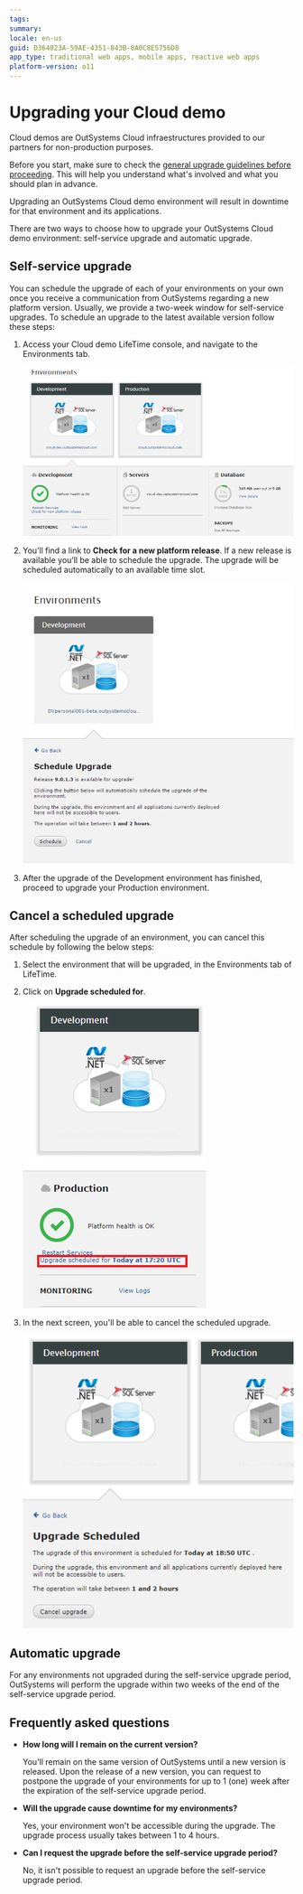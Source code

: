 ```yaml
---
tags: 
summary: 
locale: en-us
guid: D364023A-59AE-4351-843B-8A0C8E5756D8
app_type: traditional web apps, mobile apps, reactive web apps
platform-version: o11
---
```


# Upgrading your Cloud demo

Cloud demos are OutSystems Cloud infraestructures provided to our partners for non-production purposes.

Before you start, make sure to check the [general upgrade guidelines before proceeding](https://success.outsystems.com/Support/Enterprise_Customers/Upgrading/01_Upgrade_OutSystems_Platform). This will help you understand what's involved and what you should plan in advance.

<div class="info" markdown="1">

Upgrading an OutSystems Cloud demo environment will result in downtime for that environment and its applications.

</div>

There are two ways to choose how to upgrade your OutSystems Cloud demo environment: self-service upgrade and automatic upgrade.

## Self-service upgrade

You can schedule the upgrade of each of your environments on your own once you receive a communication from OutSystems regarding a new platform version. Usually, we provide a two-week window for self-service upgrades. To schedule an upgrade to the latest available version follow these steps:

1. Access your Cloud demo LifeTime console, and navigate to the Environments tab.

    ![](images/upgrade-cloud-demo-1-lt.png)

1. You’ll find a link to **Check for a new platform release**. If a new release is available you’ll be able to schedule the upgrade. The upgrade will be scheduled automatically to an available time slot.

    ![](images/upgrade-cloud-demo-2-lt.png)

1. After the upgrade of the Development environment has finished, proceed to upgrade your Production environment.

## Cancel a scheduled upgrade

After scheduling the upgrade of an environment, you can cancel this schedule by following the below steps:

1. Select the environment that will be upgraded, in the Environments tab of LifeTime.
1. Click on **Upgrade scheduled for**.

    ![](images/upgrade-cloud-demo-3-lt.png)

1. In the next screen, you'll be able to cancel the scheduled upgrade.

    ![](images/upgrade-cloud-demo-4-lt.png)

## Automatic upgrade

For any environments not upgraded during the self-service upgrade period, OutSystems will perform the upgrade within two weeks of the end of the self-service upgrade period.

## Frequently asked questions

* **How long will I remain on the current version?**

    You'll remain on the same version of OutSystems until a new version is released. Upon the release of a new version, you can request to postpone the upgrade of your environments for up to 1 (one) week after the expiration of the self-service upgrade period.

* **Will the upgrade cause downtime for my environments?**

    Yes, your environment won't be accessible during the upgrade. The upgrade process usually takes between 1 to 4 hours.

* **Can I request the upgrade before the self-service upgrade period?** 

    No, it isn't possible to request an upgrade before the self-service upgrade period.
